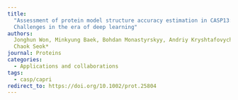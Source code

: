 ```yaml
---
title:
  "Assessment of protein model structure accuracy estimation in CASP13:
  Challenges in the era of deep learning"
authors:
  Jonghun Won, Minkyung Baek, Bohdan Monastyrskyy, Andriy Kryshtafovych and
  Chaok Seok*
journal: Proteins
categories:
  - Applications and collaborations
tags:
  - casp/capri
redirect_to: https://doi.org/10.1002/prot.25804
---
```

